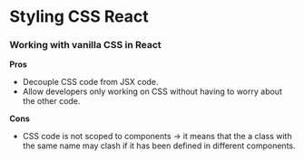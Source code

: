 # Styling CSS React

### Working with vanilla CSS in React

**Pros**

- Decouple CSS code from JSX code.
- Allow developers only working on CSS without having to worry about the other code.

**Cons**

- CSS code is not scoped to components -> it means that the a class with the same name may clash if it has been defined in different components.
